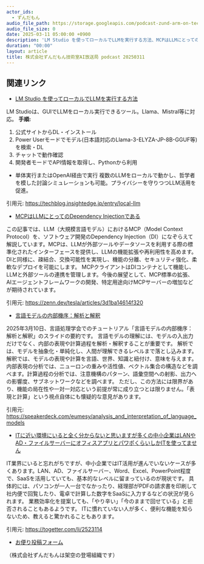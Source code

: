 ```yaml
---
actor_ids:
  - ずんだもん
audio_file_path: https://storage.googleapis.com/podcast-zund-arm-on-tech/audio/株式会社ずんだもん技術室AI放送局_podcast_20250311.mp3
audio_file_size: 0
date: 2025-03-11 05:00:00 +0900
description: 'LM Studio を使ってローカルでLLMを実行する方法、MCPはLLMにとってのDependency Injectionである、言語モデルの内部機序：解析と解釈、ITに近い環境にいると全く分からないと思いますが多くの中小企業はLANやAD・ファイルサーバーにオフィスアプリとパワポくらいしかITを使ってません'
duration: "00:00"
layout: article
title: 株式会社ずんだもん技術室AI放送局 podcast 20250311
---
```


## 関連リンク


- [LM Studio を使ってローカルでLLMを実行する方法](https://techblog.insightedge.jp/entry/local-llm)  


LM Studioは、GUIでLLMをローカル実行できるツール。Llama、Mistral等に対応。
**手順:**
1.  公式サイトからDL・インストール
2.  Power Userモードでモデル(日本語対応のLlama-3-ELYZA-JP-8B-GGUF等)を検索・DL
3.  チャットで動作確認
4.  開発者モードでAPI情報を取得し、Pythonから利用
   - 単体実行またはOpenAI経由で実行
複数のLLMをローカルで動かし、哲学者を模した討論シミュレーションも可能。プライバシーを守りつつLLM活用を促進。


引用元: https://techblog.insightedge.jp/entry/local-llm


- [MCPはLLMにとってのDependency Injectionである](https://zenn.dev/tesla/articles/3d1ba14614f320)  


この記事では、LLM（大規模言語モデル）におけるMCP（Model Context Protocol）を、ソフトウェア開発のDependency Injection（DI）になぞらえて解説しています。MCPは、LLMが外部ツールやデータソースを利用する際の標準化されたインターフェースを提供し、LLMの機能拡張や再利用性を高めます。DIと同様に、疎結合、交換可能性を実現し、機能の分離、セキュリティ強化、柔軟なデプロイを可能にします。
MCPクライアントはDIコンテナとして機能し、LLMと外部ツールの連携を管理します。今後の展望として、MCP標準の拡張、AIエージェントフレームワークの開発、特定用途向けMCPサーバーの増加などが期待されています。


引用元: https://zenn.dev/tesla/articles/3d1ba14614f320


- [言語モデルの内部機序：解析と解釈](https://speakerdeck.com/eumesy/analysis_and_interpretation_of_language_models)  


2025年3月10日、言語処理学会でのチュートリアル「言語モデルの内部機序：解析と解釈」のスライドの要約です。
言語モデルの理解には、モデルの入出力だけでなく、内部の表現や計算過程を解析・解釈することが重要です。
解析では、モデルを抽象化・単純化し、人間が理解できるレベルまで落とし込みます。
解釈では、モデルの表現や計算を言語、世界、知識と紐付け、意味を与えます。
内部表現の分析では、ニューロンの重みや活性値、ベクトル集合の構造などを調べます。計算過程の分析では、注意機構のパターン、語彙空間への射影、出力への影響度、サブネットワークなどを調べます。
ただし、この方法には限界があり、機能の局在性や一対一対応という前提が常に成り立つとは限りません。「表現と計算」という視点自体にも懐疑的な意見があります。


引用元: https://speakerdeck.com/eumesy/analysis_and_interpretation_of_language_models


- [ITに近い環境にいると全く分からないと思いますが多くの中小企業はLANやAD・ファイルサーバーにオフィスアプリとパワポくらいしかITを使ってません](https://togetter.com/li/2523114)  


IT業界にいると忘れがちですが、中小企業ではIT活用が進んでいないケースが多くあります。LAN、AD、ファイルサーバー、Word、Excel、PowerPoint程度で、SaaSを活用していても、基本的なレベルに留まっているのが現状です。
具体的には、パソコンが一人一台でなかったり、経理部がPDFの請求書を印刷して社内便で回覧したり、電卓で計算した数字をSaaSに入力するなどの状況が見られます。
業務効率化を提案しても、「やり辛い」「今のままで回せている」と拒否されることもあるようです。
ITに慣れていない人が多く、便利な機能を知らないため、教えると驚かれることもあります。


引用元: https://togetter.com/li/2523114



- [お便り投稿フォーム](https://forms.gle/ffg4JTfqdiqK62qf9)

（株式会社ずんだもんは架空の登場組織です）
